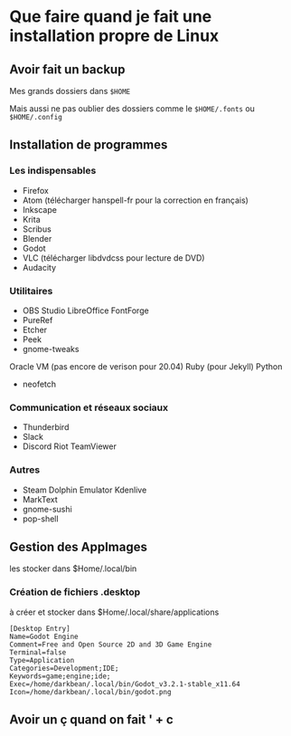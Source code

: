 # Que faire quand je fait une installation propre de Linux

## Avoir fait un backup

Mes grands dossiers dans `$HOME`

Mais aussi ne pas oublier des dossiers comme le `$HOME/.fonts` ou `$HOME/.config`

## Installation de programmes

### Les indispensables

- Firefox
- Atom (télécharger hanspell-fr pour la correction en français)
- Inkscape
- Krita
- Scribus
- Blender
- Godot
- VLC (télécharger libdvdcss pour lecture de DVD)
- Audacity

### Utilitaires

- OBS Studio
LibreOffice
FontForge
- PureRef
- Etcher
- Peek
- gnome-tweaks

Oracle VM (pas encore de verison pour 20.04)
Ruby (pour Jekyll)
Python
- neofetch

### Communication et réseaux sociaux

- Thunderbird
- Slack
- Discord
Riot
TeamViewer


### Autres

- Steam
Dolphin Emulator
Kdenlive
- MarkText
- gnome-sushi
- pop-shell


## Gestion des AppImages
les stocker dans $Home/.local/bin

### Création de fichiers .desktop
à créer et stocker dans $Home/.local/share/applications

```
[Desktop Entry]
Name=Godot Engine
Comment=Free and Open Source 2D and 3D Game Engine
Terminal=false
Type=Application
Categories=Development;IDE;
Keywords=game;engine;ide;
Exec=/home/darkbean/.local/bin/Godot_v3.2.1-stable_x11.64
Icon=/home/darkbean/.local/bin/godot.png
```

## Avoir un ç quand on fait ' + c
